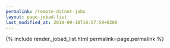 ```yaml
---
permalink: /remote-dotnet-jobs
layout: page-jobad-list
last_modified_at: 2018-09-18T18:57:59+0200
---
```

{% include render_jobad_list.html permalink=page.permalink %}
